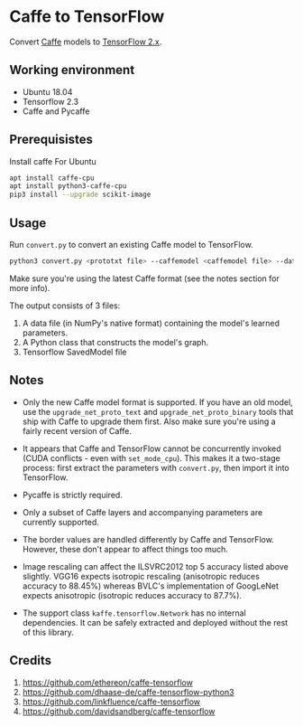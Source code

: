 # Caffe to TensorFlow

Convert [Caffe](https://github.com/BVLC/caffe/) models to [TensorFlow 2.x](https://github.com/tensorflow/tensorflow).

## Working environment
- Ubuntu 18.04
- Tensorflow 2.3
- Caffe and Pycaffe

## Prerequisistes 
Install caffe 
For Ubuntu
```bash
apt install caffe-cpu
apt install python3-caffe-cpu
pip3 install --upgrade scikit-image
```


## Usage

Run `convert.py` to convert an existing Caffe model to TensorFlow.
```bash
python3 convert.py <prototxt file> --caffemodel <caffemodel file> --data-output-path <data file in numpy format> --code-output-path <filename to save graph as python class> --phase train --standalone-output-path <path to save savedmodel> --input_node <innode> --output_node <onode1>,<onode2>
```

Make sure you're using the latest Caffe format (see the notes section for more info).

The output consists of 3 files:

1. A data file (in NumPy's native format) containing the model's learned parameters.
2. A Python class that constructs the model's graph.
3. Tensorflow SavedModel file

## Notes

- Only the new Caffe model format is supported. If you have an old model, use the `upgrade_net_proto_text` and `upgrade_net_proto_binary` tools that ship with Caffe to upgrade them first. Also make sure you're using a fairly recent version of Caffe.

- It appears that Caffe and TensorFlow cannot be concurrently invoked (CUDA conflicts - even with `set_mode_cpu`). This makes it a two-stage process: first extract the parameters with `convert.py`, then import it into TensorFlow.

- Pycaffe is strictly required. 

- Only a subset of Caffe layers and accompanying parameters are currently supported.

- The border values are handled differently by Caffe and TensorFlow. However, these don't appear to affect things too much.

- Image rescaling can affect the ILSVRC2012 top 5 accuracy listed above slightly. VGG16 expects isotropic rescaling (anisotropic reduces accuracy to 88.45%) whereas BVLC's implementation of GoogLeNet expects anisotropic (isotropic reduces accuracy to 87.7%).

- The support class `kaffe.tensorflow.Network` has no internal dependencies. It can be safely extracted and deployed without the rest of this library.

## Credits 
1. https://github.com/ethereon/caffe-tensorflow
2. https://github.com/dhaase-de/caffe-tensorflow-python3
3. https://github.com/linkfluence/caffe-tensorflow
4. https://github.com/davidsandberg/caffe-tensorflow
